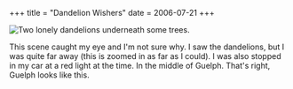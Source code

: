 +++
title = "Dandelion Wishers"
date = 2006-07-21
+++

![Two lonely dandelions underneath some trees.](/photos/DandelionWishers.jpg "And thus began the scrollover popups.  I'm sitting in the bullring having a chicken caesar right now.")

This scene caught my eye and I'm not sure why. I saw the dandelions, but I was quite far away (this is zoomed in as far as I could). I was also stopped in my car at a red light at the time. In the middle of Guelph. That's right, Guelph looks like this.
